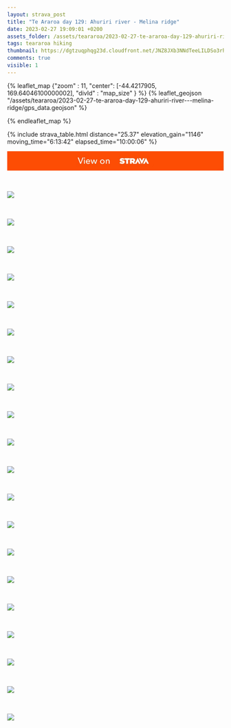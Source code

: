 ```yaml
---
layout: strava_post
title: "Te Araroa day 129: Ahuriri river - Melina ridge"
date: 2023-02-27 19:09:01 +0200
assets_folder: /assets/teararoa/2023-02-27-te-araroa-day-129-ahuriri-river---melina-ridge
tags: teararoa hiking
thumbnail: https://dgtzuqphqg23d.cloudfront.net/JNZ8JXb3NNdTeeLILDSo3rhuqKeYl6wkqbhRX-HLAho-1024x768.jpg
comments: true
visible: 1
---
```



{% leaflet_map {"zoom" : 11,
                  "center": [-44.4217905, 169.64046100000002],
                 "divId" : "map_size" } %}
    {% leaflet_geojson "/assets/teararoa/2023-02-27-te-araroa-day-129-ahuriri-river---melina-ridge/gps_data.geojson" %}

{% endleaflet_map %}





{% include strava_table.html distance="25.37" elevation_gain="1146" moving_time="6:13:42" elapsed_time="10:00:06" %}

[![](/assets/strava.jpg)](https://www.strava.com/activities/8645354876)


<br />

![](https://dgtzuqphqg23d.cloudfront.net/JNZ8JXb3NNdTeeLILDSo3rhuqKeYl6wkqbhRX-HLAho-1024x768.jpg)


<br />

![](https://dgtzuqphqg23d.cloudfront.net/8rFrw-NIA2_2AnXSKW22O1Ca7Yf0OfGtu-N2OcA_Ykg-1024x768.jpg)


<br />

![](https://dgtzuqphqg23d.cloudfront.net/E9lpzsbH8l3fnXJ8feE9Ft0m53q-3suY9l1nYAolBD4-1024x768.jpg)


<br />

![](https://dgtzuqphqg23d.cloudfront.net/i9SEzm2AGtORmMEwkRsGGEzDutjqLqUgXcZvC8i5Cek-1024x768.jpg)


<br />

![](https://dgtzuqphqg23d.cloudfront.net/KyeHwqYH72DPlj4xN0j0Jixum97toUWFF2DkHNdpNeE-1024x768.jpg)


<br />

![](https://dgtzuqphqg23d.cloudfront.net/VSezekQTMYsuaaF-Ga6W7aLCKdS5em_NtpYlnX9dKlk-1024x768.jpg)


<br />

![](https://dgtzuqphqg23d.cloudfront.net/0iXA3Tr_Cdkt6B1-rS6LmQcPR1cs1bqljTtO8Oi9SnY-768x1024.jpg)


<br />

![](https://dgtzuqphqg23d.cloudfront.net/pB8pGpD6bR51pW5KU8KfwIuee7a0aeje3H_18k4IGs4-768x1024.jpg)


<br />

![](https://dgtzuqphqg23d.cloudfront.net/WsLpYxAZpTuzNIkXm28O6AnSOqUxqqSCUa4V7ariInw-1024x768.jpg)


<br />

![](https://dgtzuqphqg23d.cloudfront.net/Y8Oe9mpH-dsZNp0_o_jxhdxg9Hko2IdgZNunlqfSXlk-1024x768.jpg)


<br />

![](https://dgtzuqphqg23d.cloudfront.net/BuEDDL4xBFY1-DSfM8T7KxK9QXwwhLqTExWDoacXW_U-1024x768.jpg)


<br />

![](https://dgtzuqphqg23d.cloudfront.net/IMWVzQ7lMKSyDKfVYCipILkrYVj1j5BXpS3rfxYEwe0-1024x768.jpg)


<br />

![](https://dgtzuqphqg23d.cloudfront.net/PSJUcmH7PLhzARCQZ28q3bEIUpMVAYCTzAGNi1-HrKk-1024x768.jpg)


<br />

![](https://dgtzuqphqg23d.cloudfront.net/L4L_S77mYy6VucUKUyBbuHQsqAGqUbqU5xWTVhIDdbU-1024x768.jpg)


<br />

![](https://dgtzuqphqg23d.cloudfront.net/wYtnCfsk7IVFixlSoIziSTcZ7n00bBq5aDuZK3c5ees-1024x768.jpg)


<br />

![](https://dgtzuqphqg23d.cloudfront.net/4aViQYly-4bfDw8LlOiBYYKK7PSTC4UEfrSJFeTR0oU-1024x768.jpg)


<br />

![](https://dgtzuqphqg23d.cloudfront.net/SuZf5kVN6FmBHQrZjiP3gnDwxicg-R5zNhoVvQBFijg-1024x768.jpg)


<br />

![](https://dgtzuqphqg23d.cloudfront.net/uNS23ZvCSb69HpRoQ7jYq_YIUgo53mDCJ0CY7VtHBLU-1024x768.jpg)


<br />

![](https://dgtzuqphqg23d.cloudfront.net/cUy3pOGg31gD0fJNvidn2wOd3BvP22bBltd-M5-ZuJk-1024x768.jpg)


<br />

![](https://dgtzuqphqg23d.cloudfront.net/cF7cHW_h1Pj1AlStwF5tUDpkxSEg51HSVNRzSmJYiFI-1024x768.jpg)
